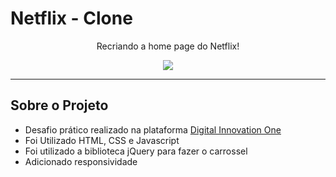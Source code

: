 # Netflix - Clone

<p align="center">
  Recriando a home page do Netflix!

  
<p align="center">
  <img src="https://user-images.githubusercontent.com/84254929/128860133-8465b7a2-403f-45db-a791-c00a23f12762.gif" />
<p/>
          
<hr />

## Sobre o Projeto

- Desafio prático realizado na plataforma [Digital Innovation One](https://web.digitalinnovation.one/home "Digital Innovation One")
- Foi Utilizado HTML, CSS e Javascript
- Foi utilizado a biblioteca jQuery para fazer o carrossel
- Adicionado responsividade

<p/>

